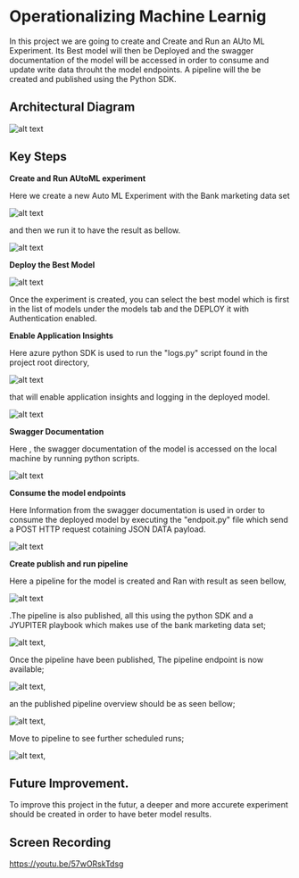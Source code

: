 
# Operationalizing Machine Learnig

In this project we are going to create and Create and Run an AUto ML Experiment. Its Best model will then be Deployed and the swagger documentation of the model will be accessed in order to consume and update write data throuht the model endpoints. A pipeline will the be created and published using the Python SDK.

## Architectural Diagram

![alt text](https://github.com/disposetest1/project/blob/master/architectural_diagram.jpg)



## Key Steps
**Create and Run AUtoML experiment** 

Here we create a new Auto ML Experiment with the Bank marketing data set

![alt text](https://github.com/disposetest1/project/blob/master/1_registered_datasets.jpg)

 and then we run it to have the result as bellow.  

![alt text](https://github.com/disposetest1/project/blob/master/2_experiment_completed.jpg)



**Deploy the Best Model**

![alt text](https://github.com/disposetest1/project/blob/master/3_best_model.jpg)

Once the experiment is created, you can select the best model which is first in the list of models under the models tab and the DEPLOY it with Authentication enabled.


**Enable Application Insights**

Here azure python SDK is used to run the "logs.py" script found in the project root directory, 

![alt text](https://github.com/disposetest1/project/blob/master/5_enabled_logging.jpg)

that will enable application insights and logging in the deployed model.

![alt text](https://github.com/disposetest1/project/blob/master/4_application_insigths_enabled.jpg)


**Swagger Documentation**

Here , the swagger documentation of the model is accessed on the local machine by running python scripts.

![alt text](https://github.com/disposetest1/project/blob/master/6_swagger.jpg)


**Consume the model endpoints**

Here Information from the swagger documentation is used in order to consume the deployed model by executing the "endpoit.py" file which send a POST HTTP request cotaining JSON DATA payload.

![alt text](https://github.com/disposetest1/project/blob/master/7_endpoint_output.jpg)


**Create publish and run pipeline**

Here a pipeline for the model is created and Ran with result as seen bellow,

![alt text](https://github.com/disposetest1/project/blob/master/8_pipeline_created.jpg)


.The pipeline is also published, all this using the python SDK and  a JYUPITER playbook  which makes use of the bank marketing data set;

![alt text](https://github.com/disposetest1/project/blob/master/10_bankmarketing_dataset.jpg),

Once the pipeline have been published, The pipeline endpoint is now available;

![alt text](https://github.com/disposetest1/project/blob/master/9_pipeline_endpoint.jpg),

an the published pipeline overview should be as seen bellow;

![alt text](https://github.com/disposetest1/project/blob/master/11_published_pipeline_overview.jpg),

Move to pipeline to see further scheduled runs;

![alt text](https://github.com/disposetest1/project/blob/master/13_scheduled_runs.jpg),



## Future Improvement. 

To improve this project in the futur, a deeper and more accurete experiment should be created in order to have beter model results.

## Screen Recording
https://youtu.be/57wORskTdsg